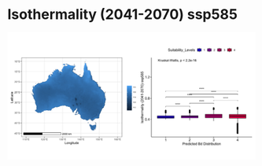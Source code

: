 # Isothermality (2041-2070) ssp585
![image info](../../Analysis_Plots/Full_Extent_OnlyEnvs/Isothermality_2041_2070_585.png)